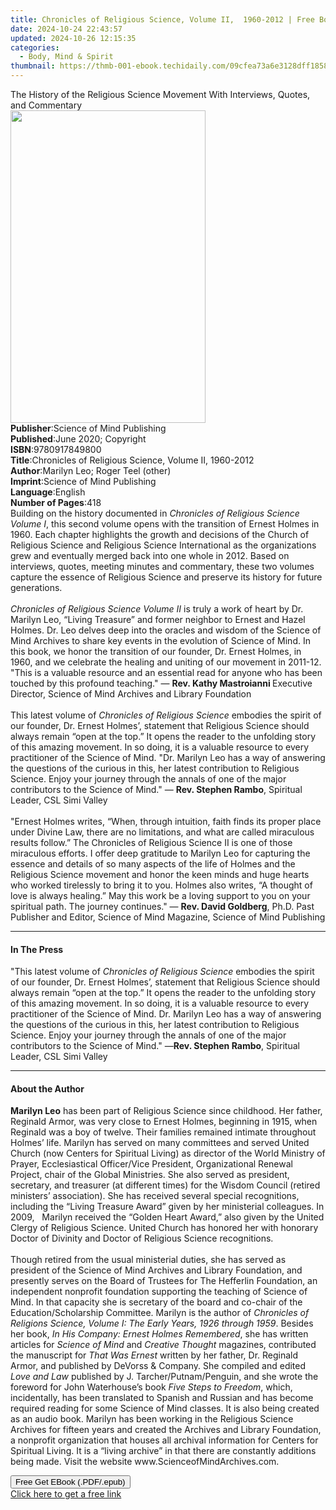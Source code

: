 ```yaml
---
title: Chronicles of Religious Science, Volume II,  1960-2012 | Free Book
date: 2024-10-24 22:43:57
updated: 2024-10-26 12:15:35
categories:
  - Body, Mind & Spirit
thumbnail: https://thmb-001-ebook.techidaily.com/09cfea73a6e3128dff1858dac889a7eddf48b9f5cc1db5e7e9342d57c2cfbc6f.jpg
---
```

<main id="book-container">
  <div class="flex flex-col">
    <div class="book-brief flex-1 py-6 px-4 sm:p-6 md:py-10 md:px-8">
      <!-- brief-->
      <div class="book-brief-main">
        The History of the Religious Science Movement With Interviews, Quotes,
        and Commentary
      </div>
    </div>
    <div
      class="book-meta-info flex-1 grid gap-4 col-start-1 col-end-3 row-start-1 sm:mb-6 sm:grid-cols-4 lg:gap-6 lg:col-start-2 lg:row-end-6 lg:row-span-6 lg:mb-0"
    >
      <div
        class="book-meta-info-left place-content-center mt-4 p-4 text-sm leading-6 col-start-2 col-span-2 dark:text-slate-400"
      >
        <img
          class="w-full h-500 object-cover rounded-lg sm:h-255 sm:col-span-2 lg:col-span-full"
          src="https://img-001-ebook.techidaily.com/f2bc3cce40a4fd191ac23e901a2ad48205246838f46db0065d3141f1b7bfa5b2.jpg"
          alt=""
          width="312"
          height="500"
        />
      </div>
      <div
        class="book-meta-info-right mt-2 col-start-1 row-start-2 col-span-3 self-center"
      >
        <!-- meta data  -->
        <div class="flex flex-col px-4 md:px-8">
          <div class="flex-1">
            <strong>Publisher</strong>:<span class="px-2"
              >Science of Mind Publishing</span
            >
          </div>
          <div class="flex-1">
            <strong>Published</strong>:<span class="px-2"
              >June 2020; Copyright</span
            >
          </div>
          <div class="flex-1">
            <strong>ISBN</strong>:<span class="px-2">9780917849800</span>
          </div>
          <div class="flex-1">
            <strong>Title</strong>:<span class="px-2"
              >Chronicles of Religious Science, Volume II, 1960-2012</span
            >
          </div>
          <div class="flex-1">
            <strong>Author</strong>:<span class="px-2"
              >Marilyn Leo; Roger Teel (other)</span
            >
          </div>
          <div class="flex-1">
            <strong>Imprint</strong>:<span class="px-2"
              >Science of Mind Publishing</span
            >
          </div>
          <div class="flex-1">
            <strong>Language</strong>:<span class="px-2">English</span>
          </div>
          <div class="flex-1">
            <strong>Number of Pages</strong>:<span class="px-2">418</span>
          </div>
        </div>
      </div>
    </div>
    <div class="book-description flex-1 py-6 px-4 sm:p-6 md:py-10 md:px-8">
      <div class="book-description-main">
        <div accordion-content="" id="description">
          Building on the history documented in
          <i>Chronicles of Religious Science Volume I</i>, this second volume
          opens with the transition of Ernest Holmes in 1960. Each chapter
          highlights the growth and decisions of the Church of Religious Science
          and Religious Science International as the organizations grew and
          eventually merged back into one whole in 2012. Based on interviews,
          quotes, meeting minutes and commentary, these two volumes capture the
          essence of Religious Science and preserve its history for future
          generations.<br /><br /><i
            >Chronicles of Religious Science Volume II</i
          >
          is truly a work of heart by Dr. Marilyn Leo, “Living Treasure” and
          former neighbor to Ernest and Hazel Holmes. Dr. Leo delves deep into
          the oracles and wisdom of the Science of Mind Archives to share key
          events in the evolution of Science of Mind. In this book, we honor the
          transition of our founder, Dr. Ernest Holmes, in 1960, and we
          celebrate the healing and uniting of our movement in 2011-12. "This is
          a valuable resource and an essential read for anyone who has been
          touched by this profound teaching." —
          <b>Rev. Kathy Mastroianni </b>Executive Director, Science of Mind
          Archives and Library Foundation<br /><br />
          This latest volume of <i>Chronicles of Religious Science</i> embodies
          the spirit of our founder, Dr. Ernest Holmes’, statement that
          Religious Science should always remain “open at the top.” It opens the
          reader to the unfolding story of this amazing movement. In so doing,
          it is a valuable resource to every practitioner of the Science of
          Mind. "Dr. Marilyn Leo has a way of answering the questions of the
          curious in this, her latest contribution to Religious Science. Enjoy
          your journey through the annals of one of the major contributors to
          the Science of Mind." — <b>Rev. Stephen Rambo</b>, Spiritual Leader,
          CSL Simi
          Valley&nbsp;&nbsp;&nbsp;&nbsp;&nbsp;&nbsp;&nbsp;&nbsp;&nbsp;&nbsp;&nbsp;
          &nbsp;<br /><br />
          "Ernest Holmes writes, “When, through intuition, faith finds its
          proper place under Divine Law, there are no limitations, and what are
          called miraculous results follow.” The Chronicles of Religious Science
          II is one of those miraculous efforts. I offer deep gratitude to
          Marilyn Leo for capturing the essence and details of so many aspects
          of the life of Holmes and the Religious Science movement and honor the
          keen minds and huge hearts who worked tirelessly to bring it to you.
          Holmes also writes, “A thought of love is always healing.” May this
          work be a loving support to you on your spiritual path. The journey
          continues." — <b>Rev. David Goldberg</b>, Ph.D. Past Publisher and
          Editor, Science of Mind Magazine, Science of Mind Publishing
        </div>
        <div class="accordion-fader"></div>
      </div>
    </div>
    <div class="book-excerpts flex-1 py-6 px-4 sm:p-6 md:py-10 md:px-8">
      <!-- excerpts-->
      <div class="book-excerpts-main">
        <hr />
        <h4 class="placeholder placeholder-heading">
          <span>In The Press</span>
        </h4>
        <p>
          "This latest volume of <i>Chronicles of Religious Science</i> embodies
          the spirit of our founder, Dr. Ernest Holmes’, statement that
          Religious Science should always remain “open at the top.” It opens the
          reader to the unfolding story of this amazing movement. In so doing,
          it is a valuable resource to every practitioner of the Science of
          Mind. Dr. Marilyn Leo has a way of answering the questions of the
          curious in this, her latest contribution to Religious Science. Enjoy
          your journey through the annals of one of the major contributors to
          the Science of Mind." —<b>Rev. Stephen Rambo</b>, Spiritual Leader,
          CSL Simi Valley
        </p>
      </div>
    </div>
    <div class="book-about-author flex-1 py-6 px-4 sm:p-6 md:py-10 md:px-8">
      <!-- about author-->
      <div class="book-main-author-main">
        <hr />
        <h4 class="placeholder placeholder-heading">
          <span>About the Author</span>
        </h4>
        <p>
          <b>Marilyn Leo</b> has been part of Religious Science since childhood.
          Her father, Reginald Armor, was very close to Ernest Holmes, beginning
          in 1915, when Reginald was a boy of twelve. Their families remained
          intimate throughout Holmes’ life. Marilyn has served on many
          committees and served United Church (now Centers for Spiritual Living)
          as director of the World Ministry of Prayer, Ecclesiastical
          Officer/Vice President, Organizational Renewal Project, chair of the
          Global Ministries. She also served as president, secretary, and
          treasurer (at different times) for the Wisdom Council (retired
          ministers’ association). She has received several special
          recognitions, including the “Living Treasure Award” given by her
          ministerial colleagues. In 2009,&nbsp;&nbsp; Marilyn received the
          “Golden Heart Award,” also given by the United Clergy of Religious
          Science. United Church has honored her with honorary Doctor of
          Divinity and Doctor of Religious Science recognitions.<br /><br />
          Though retired from the usual ministerial duties, she has served as
          president of the Science of Mind Archives and Library Foundation, and
          presently serves on the Board of Trustees for The Hefferlin
          Foundation, an independent nonprofit foundation supporting the
          teaching of Science of Mind. In that capacity she is secretary of the
          board and co-chair of the Education/Scholarship Committee. Marilyn is
          the author of
          <i
            >Chronicles of Religions Science, Volume I: The Early Years, 1926
            through 1959</i
          >. Besides her book, <i>In His Company: Ernest Holmes Remembered</i>,
          she has written articles for <i>Science of Mind</i> and
          <i>Creative Thought</i> magazines, contributed the manuscript for
          <i>That Was Ernest</i> written by her father, Dr. Reginald Armor, and
          published by DeVorss &amp; Company. She compiled and edited
          <i>Love and Law </i>published by J. Tarcher/Putnam/Penguin, and she
          wrote the foreword for John Waterhouse’s book
          <i>Five Steps to Freedom</i>, which, incidentally, has been translated
          to Spanish and Russian and has become required reading for some
          Science of Mind classes. It is also being created as an audio book.
          Marilyn has been working in the Religious Science Archives for fifteen
          years and created the Archives and Library Foundation, a nonprofit
          organization that houses all archival information for Centers for
          Spiritual Living. It is a “living archive” in that there are
          constantly additions being made. Visit the website
          www.ScienceofMindArchives.com.
        </p>
      </div>
    </div>
    <div class="book-free-get flex-1 py-6 px-4 sm:p-6 md:py-10 md:px-8">
      <button
        id="btn-free-get"
        class="bg-blue-500 hover:bg-blue-700 text-white font-bold py-2 px-4 rounded"
      >
        Free Get EBook (.PDF/.epub)
      </button>
      <div id="countdown-display" class="px-2 text-lg mt-2"></div>
      <a
        id="free-link"
        class="hidden bg-blue-500 hover:bg-blue-700 text-white font-bold py-2 px-4 rounded"
        href="https://www.ebooks.com/en-us/book/209758045/chronicles-of-religious-science-volume-ii-1960-2012/marilyn-leo/"
        target="_blank"
        >Click here to get a free link</a
      >
    </div>
    <script>
      let countdownTime = 0;
      let countdownInterval = null;
      document
        .getElementById('btn-free-get')
        .addEventListener('click', startCountdown);
      function startCountdown() {
        countdownTime = new Date().getTime() + 60000 * 3;
        countdownInterval = setInterval(updateCountdown, 1000);
        document.getElementById('btn-free-get').disabled = true;
        document
          .getElementById('btn-free-get')
          .classList.add('bg-gray-500', 'cursor-not-allowed');
      }
      function updateCountdown() {
        let currentTime = new Date().getTime();
        let timeLeft = countdownTime - currentTime;
        let secondsLeft = Math.floor(timeLeft / 1000);
        document.getElementById('countdown-display').innerHTML =
          `Remaining time: ${secondsLeft} seconds.`;
        if (secondsLeft <= 0) {
          clearInterval(countdownInterval);
          document.getElementById('btn-free-get').classList.add('hidden');
          document.getElementById('free-link').classList.remove('hidden');
          document.getElementById('countdown-display').innerHTML = '';
        }
      }
    </script>
  </div>
</main>
